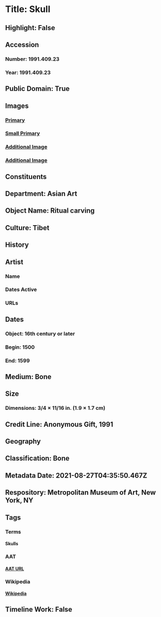 # Title: Skull
## Highlight: False
## Accession
### Number: 1991.409.23
### Year: 1991.409.23
## Public Domain: True
## Images
### [Primary](https://images.metmuseum.org/CRDImages/as/original/1991_409_23_F.jpg)
### [Small Primary](https://images.metmuseum.org/CRDImages/as/web-large/1991_409_23_F.jpg)
### [Additional Image](https://images.metmuseum.org/CRDImages/as/original/1991_409_1-23.JPG)
### [Additional Image](https://images.metmuseum.org/CRDImages/as/original/1991_409_23_B.jpg)
## Constituents
## Department: Asian Art
## Object Name: Ritual carving
## Culture: Tibet
## History
## Artist
### Name
### Dates Active
### URLs
## Dates
### Object: 16th century or later
### Begin: 1500
### End: 1599
## Medium: Bone
## Size
### Dimensions: 3/4 × 11/16 in. (1.9 × 1.7 cm)
## Credit Line: Anonymous Gift, 1991
## Geography
## Classification: Bone
## Metadata Date: 2021-08-27T04:35:50.467Z
## Respository: Metropolitan Museum of Art, New York, NY
## Tags
### Terms
#### Skulls
### AAT
#### [AAT URL](http://vocab.getty.edu/page/aat/300191856)
### Wikipedia
#### [Wikipedia]()
## Timeline Work: False